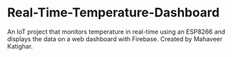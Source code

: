# Real-Time-Temperature-Dashboard
An IoT project that monitors temperature in real-time using an ESP8266 and displays the data on a web dashboard with Firebase. Created by Mahaveer Katighar.
